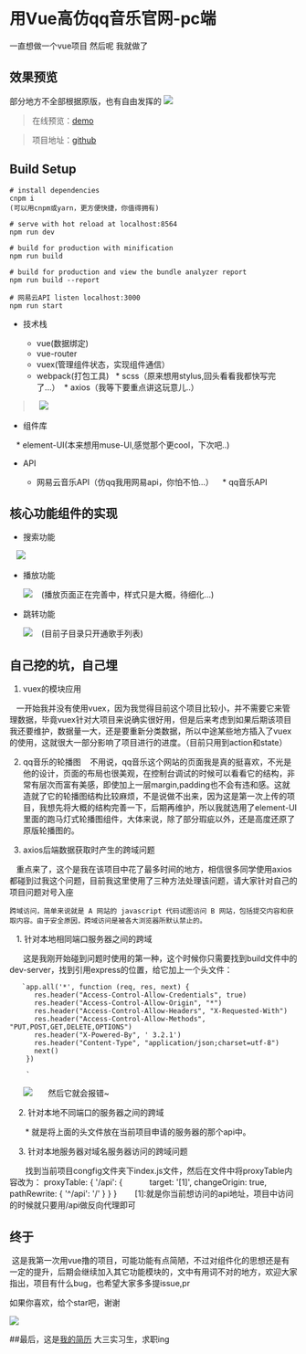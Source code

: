 # 用Vue高仿qq音乐官网-pc端
一直想做一个vue项目 然后呢 我就做了

## 效果预览
部分地方不全部根据原版，也有自由发挥的
![](https://ooo.0o0.ooo/2017/06/14/59413438cfe15.gif)
> 在线预览：[demo](https://github.com/j710328466/vue-qqmusic)

> 项目地址：[github]()

## Build Setup


```
# install dependencies
cnpm i
(可以用cnpm或yarn，更方便快捷，你值得拥有)

# serve with hot reload at localhost:8564
npm run dev

# build for production with minification
npm run build

# build for production and view the bundle analyzer report
npm run build --report

# 网易云API listen localhost:3000
npm run start 

```
 
* 技术栈

  * vue(数据绑定)
  * vue-router
  * vuex(管理组件状态，实现组件通信）
  * webpack(打包工具)
  * scss（原来想用stylus,回头看看我都快写完了...）
  * axios（我等下要重点讲这玩意儿..）
   
   
   
>    ![](https://ooo.0o0.ooo/2017/06/14/59413c23f2495.gif)
    
* 组件库 

    * element-UI(本来想用muse-UI,感觉那个更cool，下次吧..)
    
* API 

    * 网易云音乐API（仿qq我用网易api，你怕不怕...）
    * qq音乐API

## 核心功能组件的实现

* 搜索功能

    ![](https://ooo.0o0.ooo/2017/06/14/594135198d975.gif)

* 播放功能

    ![](https://ooo.0o0.ooo/2017/06/14/5941364de751e.gif)
    (播放页面正在完善中，样式只是大概，待细化...)

* 跳转功能
    
    ![](https://ooo.0o0.ooo/2017/06/14/5941312c7e08a.gif)
    (目前子目录只开通歌手列表)


## 自己挖的坑，自己埋

1.  vuex的模块应用

    一开始我并没有使用vuex，因为我觉得目前这个项目比较小，并不需要它来管理数据，毕竟vuex针对大项目来说确实很好用，但是后来考虑到如果后期该项目我还要维护，数据量一大，还是要重新分类数据，所以中途某些地方插入了vuex的使用，这就很大一部分影响了项目进行的进度。（目前只用到action和state）

2. qq音乐的轮播图
    不用说，qq音乐这个网站的页面我是真的挺喜欢，不光是他的设计，页面的布局也很美观，在控制台调试的时候可以看看它的结构，非常有层次而富有美感，即使加上一层margin,padding也不会有违和感。这就造就了它的轮播图结构比较麻烦，不是说做不出来，因为这是第一次上传的项目，我想先将大概的结构完善一下，后期再维护，所以我就选用了element-UI里面的跑马灯式轮播图组件，大体来说，除了部分瑕疵以外，还是高度还原了原版轮播图的。

3. axios后端数据获取时产生的跨域问题

    重点来了，这个是我在该项目中花了最多时间的地方，相信很多同学使用axios都碰到过我这个问题，目前我这里使用了三种方法处理该问题，请大家针对自己的项目问题对号入座
    
    跨域访问，简单来说就是 A 网站的 javascript 代码试图访问 B 网站，包括提交内容和获取内容。由于安全原因，跨域访问是被各大浏览器所默认禁止的。
    
    1. 针对本地相同端口服务器之间的跨域
    
       这是我刚开始碰到问题时使用的第一种，这个时候你只需要找到build文件中的dev-server，找到引用express的位置，给它加上一个头文件：
 
       `app.all('*', function (req, res, next) {
          res.header("Access-Control-Allow-Credentials", true)
          res.header("Access-Control-Allow-Origin", "*")
          res.header("Access-Control-Allow-Headers", "X-Requested-With")
          res.header("Access-Control-Allow-Methods", "PUT,POST,GET,DELETE,OPTIONS")
          res.header("X-Powered-By", ' 3.2.1')
          res.header("Content-Type", "application/json;charset=utf-8")
          next()
        })
        
        `
       ![](https://ooo.0o0.ooo/2017/06/14/594140894d162.jpg)
       然后它就会报错~
       
     2. 针对本地不同端口的服务器之间的跨域
     
        *  就是将上面的头文件放在当前项目申请的服务器的那个api中。
        
     3. 针对本地服务器对域名服务器访问的跨域问题
        
        找到当前项目congfig文件夹下index.js文件，然后在文件中将proxyTable内容改为：
        proxyTable: {
        '/api': {
            target: '[1]',
            changeOrigin: true,
            pathRewrite: {
              '^/api': '/'
            }
          }
        }
        [1]:就是你当前想访问的api地址，项目中访问的时候就只要用/api做反向代理即可
        
## 终于

  这是我第一次用vue撸的项目，可能功能有点简陋，不过对组件化的思想还是有一定的提升，后期会继续加入其它功能模块的，文中有用词不对的地方，欢迎大家指出，项目有什么bug，也希望大家多多提issue,pr
 
 如果你喜欢，给个star吧，谢谢
 
 ![](https://ooo.0o0.ooo/2017/06/14/594148dc7c4f1.gif)
 
##最后，这是[我的简历]() 大三实习生，求职ing
